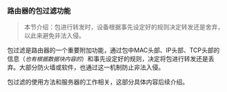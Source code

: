 ### 路由器的包过滤功能

> 本节介绍：包进行转发时，设备根据事先设定好的规则决定转发还是舍弃，以此来避免非法入侵。

包过滤是路由器的一个重要附加功能，通过包中MAC头部、IP头部、TCP头部的信息（<font size=2><i>也有根据数据块内容的</i></font>）和事先设定好的规则，决定将包进行转发还是丢弃。大部分防火墙或软件，也通过这一机制防止非法入侵。

包过滤的使用方法和服务器的工作相关，这部分具体内容后续介绍。